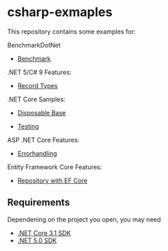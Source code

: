 # csharp-exmaples

This repository contains some examples for:

BenchmarkDotNet

  * [Benchmark](./Benchmark)

.NET 5/C# 9 Features:

* [Record Types](./Record-Types)

.NET Core Samples:

* [Disposable Base](./Disposable)

* [Testing](./Testing)

ASP .NET Core Features:

* [Errorhandling](./Errorhandling)

Entity Framework Core Features:

* [Repository with EF Core](./Repository)

## Requirements

Dependening on the project you open, you may need

* [.NET Core 3.1 SDK](https://dotnet.microsoft.com/download/dotnet-core/3.1)
* [.NET 5.0 SDK](https://dotnet.microsoft.com/download/dotnet/5.0)
